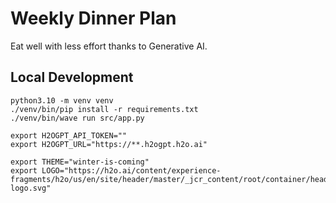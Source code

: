# Weekly Dinner Plan

Eat well with less effort thanks to Generative AI.

## Local Development
```shell script
python3.10 -m venv venv
./venv/bin/pip install -r requirements.txt
./venv/bin/wave run src/app.py

export H2OGPT_API_TOKEN=""
export H2OGPT_URL="https://**.h2ogpt.h2o.ai"

export THEME="winter-is-coming"
export LOGO="https://h2o.ai/content/experience-fragments/h2o/us/en/site/header/master/_jcr_content/root/container/header_copy/logo.coreimg.svg/1696007565253/h2o-logo.svg"
```

